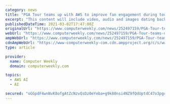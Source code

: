 ```yaml
---
category: news
title: "PGA Tour teams up with AWS to improve fan engagement during tournaments"
excerpt: "This content will include video, audio and images dating back to the 1928 Los Angeles Open, which will be processed using the Amazon Rekognition deep learning image recognition service so it can ..."
publishedDateTime: 2021-03-02T17:47:00Z
originalUrl: "https://www.computerweekly.com/news/252497159/PGA-Tour-teams-up-with-AWS-to-improve-fan-engagement-during-tournaments"
webUrl: "https://www.computerweekly.com/news/252497159/PGA-Tour-teams-up-with-AWS-to-improve-fan-engagement-during-tournaments"
ampWebUrl: "https://www.computerweekly.com/news/252497159/PGA-Tour-teams-up-with-AWS-to-improve-fan-engagement-during-tournaments?amp=1"
cdnAmpWebUrl: "https://www-computerweekly-com.cdn.ampproject.org/c/s/www.computerweekly.com/news/252497159/PGA-Tour-teams-up-with-AWS-to-improve-fan-engagement-during-tournaments?amp=1"
type: article

provider:
  name: Computer Weekly
  domain: computerweekly.com

topics:
  - AWS AI
  - AI

secured: "oGGpdF4wnNvK8ofgAtZcNzvQsDz0eYeba+g9k80nsi4NZ9fQdUptdC47o3pgqIFxFzDxpK2QssjbR/TLvpkbLUGmCls6anEXgbVnfel9gJfJ56ML75xvGokKd8OZRU0KfrHpaXmxbX4zM8pxJOIduaANFohzvcTxyjtk4jCWwQ4Lj/5XtO8ZEZnUzuIIc7esAgWbs6Gt7fAhyLasaW1VgxgfrsHwuxGN/zTWdVAF+2/VONch0ca4FExmNjF1uqOKdbyhA9l79YhpydWj/4bZcQRHyO+GSRjkKCpL0kf3Mk6MOYZN71fptpSriT+XytlwEc/x+xgv5ewknpwcqZnQFIA2fDKyBtavW4EHr+D9jLs=;6Tf0fmG8BjfBta37GitD0w=="
---
```


